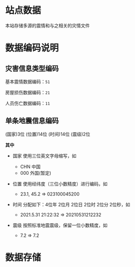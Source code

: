 # 站点数据

本站存储多源的震情和与之相关的灾情文件



# 数据编码说明

## 灾害信息类型编码

基本震情数据编码：`51`

房屋损伤数据编码：`21`

人员伤亡数据编码：`11`

## 单条地震信息编码
(国家)3位    (位置)14位     (时间)14位    (震级)2位

**其中**
- 国家
        使用三位英文字母缩写，如
    - CHN 中国
    - 000 外国(暂定)



- 位置
        使用经纬度（三位小数精度）进行编码，如
    - 23.1, 45.2  =>   023100045200



- 时间 
        分配如下：4位年 2位月 2位日 2位时 2位分 2位秒，如
    - 2021.5.31 21:22:32   =>   20210531212232



- 震级
        按照标准地震震级，保留一位小数精度，如
    - 7.2  => 7.2  

# 数据存储










